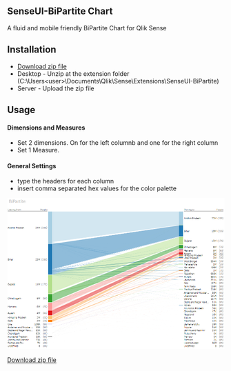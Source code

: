 ## SenseUI-BiPartite Chart

A fluid and mobile friendly BiPartite Chart for Qlik Sense


## Installation
- [Download zip file](https://github.com/yianni-ververis/SenseUI-BiPartite/archive/master.zip)
- Desktop - Unzip at the extension folder (C:\Users\<user>\Documents\Qlik\Sense\Extensions\SenseUI-BiPartite) 
- Server - Upload the zip file

## Usage

#### Dimensions and Measures
- Set 2 dimensions. On for the left columnb and one for the right column
- Set 1 Measure.

#### General Settings
- type the headers for each column
- insert comma separated hex values for the color palette 

![SenseUI - BiPartite Chart](/preview.png?raw=true "SenseUI - BiPartite Chart")

[Download zip file](https://github.com/yianni-ververis/SenseUI-BiPartite/archive/master.zip)